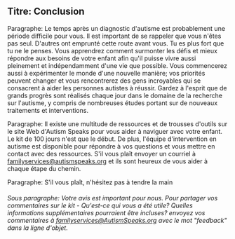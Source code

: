 ## Titre: Conclusion
Paragraphe: Le temps après un diagnostic d'autisme est probablement une période difficile pour vous. Il est important de se rappeler que vous n'êtes pas seul. D'autres ont emprunté cette route avant vous. Tu es plus fort que tu ne le penses. Vous apprendrez comment surmonter les défis et mieux répondre aux besoins de votre enfant afin qu'il puisse vivre aussi pleinement et indépendamment d'une vie que possible. Vous commencerez aussi à expérimenter le monde d'une nouvelle manière; vos priorités peuvent changer et vous rencontrerez des gens incroyables qui se consacrent à aider les personnes autistes à réussir. Gardez à l'esprit que de grands progrès sont réalisés chaque jour dans le domaine de la recherche sur l'autisme, y compris de nombreuses études portant sur de nouveaux traitements et interventions.

Paragraphe: Il existe une multitude de ressources et de trousses d'outils sur le site Web d'Autism Speaks pour vous aider à naviguer avec votre enfant. Le kit de 100 jours n'est que le début. De plus, l'équipe d'intervention en autisme est disponible pour répondre à vos questions et vous mettre en contact avec des ressources. S'il vous plaît envoyer un courriel à familyservices@autismspeaks.org et ils sont heureux de vous aider à chaque étape du chemin.

Paragraphe: S'il vous plaît, n'hésitez pas à tendre la main

###### Sous paragraphe: Votre avis est important pour nous. Pour partager vos commentaires sur le kit - Qu'est-ce qui vous a été utile? Quelles informations supplémentaires pourraient être incluses? envoyez vos commentaires à familyservices@AutismSpeaks.org avec le mot "feedback" dans la ligne d'objet.
